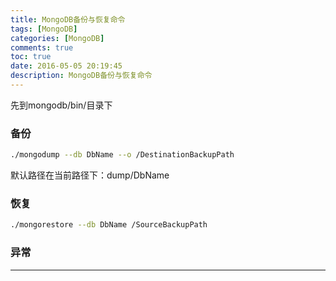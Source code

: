 ```yaml
---
title: MongoDB备份与恢复命令
tags: [MongoDB]
categories: [MongoDB]
comments: true
toc: true
date: 2016-05-05 20:19:45
description: MongoDB备份与恢复命令
---
```

先到mongodb/bin/目录下
### 备份
```bash
./mongodump --db DbName --o /DestinationBackupPath
```
默认路径在当前路径下：dump/DbName   

### 恢复
```bash
./mongorestore --db DbName /SourceBackupPath
```
### 异常  

---